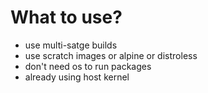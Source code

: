 # What to use?
- use multi-satge builds
- use scratch images or alpine or distroless
- don't need os to run packages 
- already using host kernel
